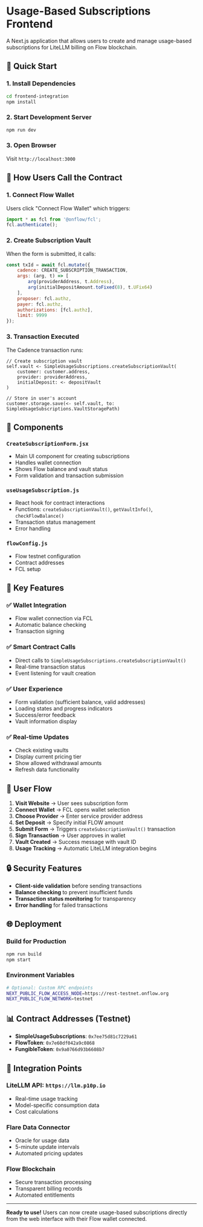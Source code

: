# Usage-Based Subscriptions Frontend

A Next.js application that allows users to create and manage usage-based subscriptions for LiteLLM billing on Flow blockchain.

## 🚀 Quick Start

### 1. Install Dependencies
```bash
cd frontend-integration
npm install
```

### 2. Start Development Server
```bash
npm run dev
```

### 3. Open Browser
Visit `http://localhost:3000`

## 🎯 How Users Call the Contract

### 1. **Connect Flow Wallet**
Users click "Connect Flow Wallet" which triggers:
```javascript
import * as fcl from '@onflow/fcl';
fcl.authenticate();
```

### 2. **Create Subscription Vault**
When the form is submitted, it calls:
```javascript
const txId = await fcl.mutate({
    cadence: CREATE_SUBSCRIPTION_TRANSACTION,
    args: (arg, t) => [
        arg(providerAddress, t.Address),
        arg(initialDepositAmount.toFixed(8), t.UFix64)
    ],
    proposer: fcl.authz,
    payer: fcl.authz,
    authorizations: [fcl.authz],
    limit: 9999
});
```

### 3. **Transaction Executed**
The Cadence transaction runs:
```cadence
// Create subscription vault
self.vault <- SimpleUsageSubscriptions.createSubscriptionVault(
    customer: customer.address,
    provider: providerAddress,
    initialDeposit: <- depositVault
)

// Store in user's account
customer.storage.save(<- self.vault, to: SimpleUsageSubscriptions.VaultStoragePath)
```

## 📱 Components

### `CreateSubscriptionForm.jsx`
- Main UI component for creating subscriptions
- Handles wallet connection
- Shows Flow balance and vault status
- Form validation and transaction submission

### `useUsageSubscription.js`
- React hook for contract interactions
- Functions: `createSubscriptionVault()`, `getVaultInfo()`, `checkFlowBalance()`
- Transaction status management
- Error handling

### `flowConfig.js`
- Flow testnet configuration
- Contract addresses
- FCL setup

## 🔧 Key Features

### ✅ **Wallet Integration**
- Flow wallet connection via FCL
- Automatic balance checking
- Transaction signing

### ✅ **Smart Contract Calls**
- Direct calls to `SimpleUsageSubscriptions.createSubscriptionVault()`
- Real-time transaction status
- Event listening for vault creation

### ✅ **User Experience**
- Form validation (sufficient balance, valid addresses)
- Loading states and progress indicators
- Success/error feedback
- Vault information display

### ✅ **Real-time Updates**
- Check existing vaults
- Display current pricing tier
- Show allowed withdrawal amounts
- Refresh data functionality

## 🎯 User Flow

1. **Visit Website** → User sees subscription form
2. **Connect Wallet** → FCL opens wallet selection
3. **Choose Provider** → Enter service provider address
4. **Set Deposit** → Specify initial FLOW amount
5. **Submit Form** → Triggers `createSubscriptionVault()` transaction
6. **Sign Transaction** → User approves in wallet
7. **Vault Created** → Success message with vault ID
8. **Usage Tracking** → Automatic LiteLLM integration begins

## 🔒 Security Features

- **Client-side validation** before sending transactions
- **Balance checking** to prevent insufficient funds
- **Transaction status monitoring** for transparency
- **Error handling** for failed transactions

## 🌐 Deployment

### Build for Production
```bash
npm run build
npm start
```

### Environment Variables
```bash
# Optional: Custom RPC endpoints
NEXT_PUBLIC_FLOW_ACCESS_NODE=https://rest-testnet.onflow.org
NEXT_PUBLIC_FLOW_NETWORK=testnet
```

## 📊 Contract Addresses (Testnet)

- **SimpleUsageSubscriptions**: `0x7ee75d81c7229a61`
- **FlowToken**: `0x7e60df042a9c0868`
- **FungibleToken**: `0x9a0766d93b6608b7`

## 🔗 Integration Points

### **LiteLLM API**: `https://llm.p10p.io`
- Real-time usage tracking
- Model-specific consumption data
- Cost calculations

### **Flare Data Connector**
- Oracle for usage data
- 5-minute update intervals
- Automated pricing updates

### **Flow Blockchain**
- Secure transaction processing
- Transparent billing records
- Automated entitlements

---

**Ready to use!** Users can now create usage-based subscriptions directly from the web interface with their Flow wallet connected.